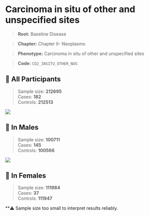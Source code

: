 # Carcinoma in situ of other and unspecified sites

> **Root:** Baseline Disease  

> **Chapter:** Chapter II- Neoplasms  

> **Phenotype:** Carcinoma in situ of other and unspecified sites  

> **Code:** `CD2_INSITU_OTHER_NOS`

## 🧪 All Participants  
> Sample size: **212695**  
> Cases: **182**  
> Controls: **212513**
<img src="/Disease/Figures/ALL/Incidence/CD2_INSITU_OTHER_NOS.png"/>
<CsvTable src="/Disease/Data/ALL/Incidence/COX_CD2_INSITU_OTHER_NOS.csv" label="🔍 View full results" />

## 👨 In Males  
> Sample size: **100711**  
> Cases: **145**  
> Controls: **100566**
<img src="/Disease/Figures/Male/Incidence/CD2_INSITU_OTHER_NOS.png"/>
<CsvTable src="/Disease/Data/Male/Incidence/COX_CD2_INSITU_OTHER_NOS.csv" label="🔍 View full results" />

## 👩 In Females  
> Sample size: **111984**  
> Cases: **37**  
> Controls: **111947**

**⚠️ Sample size too small to interpret results reliably.

